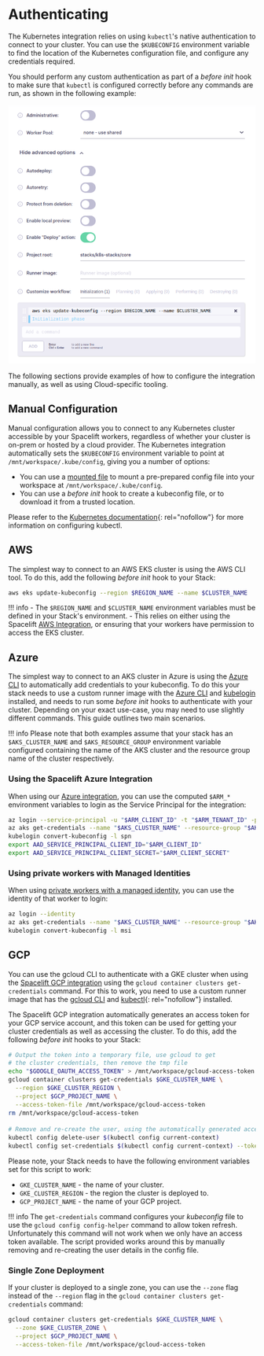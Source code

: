 # Authenticating

The Kubernetes integration relies on using `kubectl`'s native authentication to connect to your cluster. You can use the `$KUBECONFIG` environment variable to find the location of the Kubernetes configuration file, and configure any credentials required.

You should perform any custom authentication as part of a _before init_ hook to make sure that `kubectl` is configured correctly before any commands are run, as shown in the following example:

![](<../../assets/screenshots/image (110).png>)

The following sections provide examples of how to configure the integration manually, as well as using Cloud-specific tooling.

## Manual Configuration

Manual configuration allows you to connect to any Kubernetes cluster accessible by your Spacelift workers, regardless of whether your cluster is on-prem or hosted by a cloud provider. The Kubernetes integration automatically sets the `$KUBECONFIG` environment variable to point at `/mnt/workspace/.kube/config`, giving you a number of options:

- You can use a [mounted file](../../concepts/configuration/environment.md#mounted-files) to mount a pre-prepared config file into your workspace at `/mnt/workspace/.kube/config`.
- You can use a _before init_ hook to create a kubeconfig file, or to download it from a trusted location.

Please refer to the [Kubernetes documentation](https://kubernetes.io/docs/tasks/access-application-cluster/configure-access-multiple-clusters/){: rel="nofollow"} for more information on configuring kubectl.

## AWS

The simplest way to connect to an AWS EKS cluster is using the AWS CLI tool. To do this, add the following _before init_ hook to your Stack:

```bash
aws eks update-kubeconfig --region $REGION_NAME --name $CLUSTER_NAME
```

!!! info
    - The `$REGION_NAME` and `$CLUSTER_NAME` environment variables must be defined in your Stack's environment.
    - This relies on either using the Spacelift [AWS Integration](../../integrations/cloud-providers/aws.md), or ensuring that your workers have permission to access the EKS cluster.

## Azure

The simplest way to connect to an AKS cluster in Azure is using the [Azure CLI](https://docs.microsoft.com/en-us/cli/azure/) to automatically add credentials to your kubeconfig. To do this your stack needs to use a custom runner image with the [Azure CLI](https://github.com/Azure/azure-cli) and [kubelogin](https://github.com/Azure/kubelogin) installed, and needs to run some _before init_ hooks to authenticate with your cluster. Depending on your exact use-case, you may need to use slightly different commands. This guide outlines two main scenarios.

!!! info
    Please note that both examples assume that your stack has an `$AKS_CLUSTER_NAME` and `$AKS_RESOURCE_GROUP` environment variable configured containing the name of the AKS cluster and the resource group name of the cluster respectively.

### Using the Spacelift Azure Integration

When using our [Azure integration](../../integrations/cloud-providers/azure.md#spacelift-managed-integration), you can use the computed `$ARM_*` environment variables to login as the Service Principal for the integration:

```bash
az login --service-principal -u "$ARM_CLIENT_ID" -t "$ARM_TENANT_ID" -p "$ARM_CLIENT_SECRET"
az aks get-credentials --name "$AKS_CLUSTER_NAME" --resource-group "$AKS_RESOURCE_GROUP"
kubelogin convert-kubeconfig -l spn
export AAD_SERVICE_PRINCIPAL_CLIENT_ID="$ARM_CLIENT_ID"
export AAD_SERVICE_PRINCIPAL_CLIENT_SECRET="$ARM_CLIENT_SECRET"
```

### Using private workers with Managed Identities

When using [private workers with a managed identity](../../integrations/cloud-providers/azure.md#managed-identities), you can use the identity of that worker to login:

```bash
az login --identity
az aks get-credentials --name "$AKS_CLUSTER_NAME" --resource-group "$AKS_RESOURCE_GROUP"
kubelogin convert-kubeconfig -l msi
```

## GCP

You can use the gcloud CLI to authenticate with a GKE cluster when using the [Spacelift GCP integration](../../integrations/cloud-providers/gcp.md) using the `gcloud container clusters get-credentials` command. For this to work, you need to use a custom runner image that has the [gcloud CLI](https://cloud.google.com/sdk/gcloud) and [kubectl](https://kubernetes.io/docs/tasks/tools/#kubectl){: rel="nofollow"} installed.

The Spacelift GCP integration automatically generates an access token for your GCP service account, and this token can be used for getting your cluster credentials as well as accessing the cluster. To do this, add the following _before init_ hooks to your Stack:

```bash
# Output the token into a temporary file, use gcloud to get
# the cluster credentials, then remove the tmp file
echo "$GOOGLE_OAUTH_ACCESS_TOKEN" > /mnt/workspace/gcloud-access-token
gcloud container clusters get-credentials $GKE_CLUSTER_NAME \
  --region $GKE_CLUSTER_REGION \
  --project $GCP_PROJECT_NAME \
  --access-token-file /mnt/workspace/gcloud-access-token
rm /mnt/workspace/gcloud-access-token

# Remove and re-create the user, using the automatically generated access token
kubectl config delete-user $(kubectl config current-context)
kubectl config set-credentials $(kubectl config current-context) --token=$GOOGLE_OAUTH_ACCESS_TOKEN
```

Please note, your Stack needs to have the following environment variables set for this script to work:

- `GKE_CLUSTER_NAME` - the name of your cluster.
- `GKE_CLUSTER_REGION` - the region the cluster is deployed to.
- `GCP_PROJECT_NAME` - the name of your GCP project.

!!! info
    The `get-credentials` command configures your _kubeconfig_ file to use the `gcloud config config-helper` command to allow token refresh. Unfortunately this command will not work when we only have an access token available. The script provided works around this by manually removing and re-creating the user details in the config file.

### Single Zone Deployment

If your cluster is deployed to a single zone, you can use the `--zone` flag instead of the `--region` flag in the `gcloud container clusters get-credentials` command:

```bash
gcloud container clusters get-credentials $GKE_CLUSTER_NAME \
  --zone $GKE_CLUSTER_ZONE \
  --project $GCP_PROJECT_NAME \
  --access-token-file /mnt/workspace/gcloud-access-token
```
